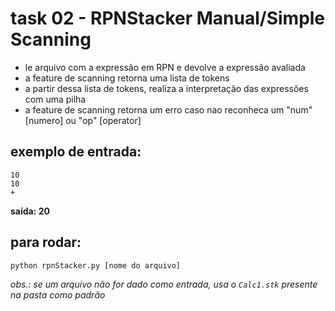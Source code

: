 # task 02 - RPNStacker Manual/Simple Scanning
   - le arquivo com a expressão em RPN e devolve a expressão avaliada
   - a feature de scanning retorna uma lista de tokens
   - a partir dessa lista de tokens, realiza a interpretação das expressões com uma pilha
   - a feature de scanning retorna um erro caso nao reconheca um "num" [numero] ou "op" [operator]

## exemplo de entrada:
```
10
10
+
```
**saída: 20**

## para rodar:
```
python rpnStacker.py [nome do arquivo]        
```
_obs.: se um arquivo não for dado como entrada, usa o `Calc1.stk` presente na pasta como padrão_